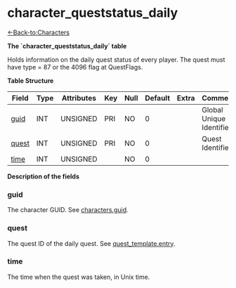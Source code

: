 # character\_queststatus\_daily

[<-Back-to:Characters](database-characters)

**The \`character\_queststatus\_daily\` table**

Holds information on the daily quest status of every player. The quest must have type = 87 or the 4096 flag at QuestFlags.

**Table Structure**

| Field      | Type    | Attributes | Key | Null | Default | Extra | Comment                  |
|----------- | ------- | ---------- | --- | ---- | ------- | ----- | ------------------------ |
| [guid][1]  | INT     | UNSIGNED   | PRI | NO   | 0       |       | Global Unique Identifier |
| [quest][2] | INT     | UNSIGNED   | PRI | NO   | 0       |       | Quest Identifier         |
| [time][3]  | INT     | UNSIGNED   |     | NO   | 0       |       |                          |

[1]: #guid
[2]: #quest
[3]: #time

**Description of the fields**

### guid

The character GUID. See [characters.guid](characters#guid).

### quest

The quest ID of the daily quest. See [quest\_template.entry](quest\_template#entry).

### time

The time when the quest was taken, in Unix time.
